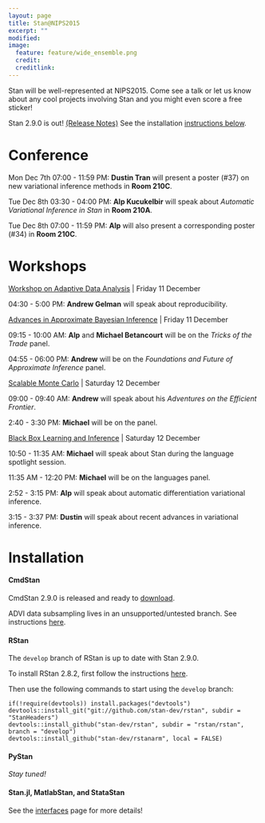 ```yaml
---
layout: page
title: Stan@NIPS2015
excerpt: ""
modified:
image:
  feature: feature/wide_ensemble.png
  credit:
  creditlink:
---
```


Stan will be well-represented at NIPS2015.  Come see a talk
or let us know about any cool projects involving Stan and you
might even score a free sticker!

Stan 2.9.0 is out! [(Release Notes)](https://github.com/stan-dev/stan/releases/tag/v2.9.0)
See the installation [instructions below](#installation).

Conference
======

Mon Dec 7th 07:00 - 11:59 PM:
**Dustin Tran** will present a poster (#37) on new
variational inference methods in **Room 210C**.

Tue Dec 8th 03:30 - 04:00 PM:
**Alp Kucukelbir** will speak about _Automatic Variational
Inference in Stan_ in **Room 210A**.

Tue Dec 8th 07:00 - 11:59 PM:
**Alp** will also present a corresponding poster (#34) in
**Room 210C**.


Workshops
======

[Workshop on Adaptive Data Analysis](http://wadapt.org) |
Friday 11 December

04:30 - 5:00 PM:
**Andrew Gelman** will speak about reproducibility.

[Advances in Approximate Bayesian Inference](http://approximateinference.org) |
Friday 11 December

09:15 - 10:00 AM:
**Alp** and **Michael Betancourt** will be on the _Tricks of the Trade_ panel.

04:55 - 06:00 PM:
**Andrew** will be on the _Foundations and Future of Approximate Inference_ panel.

[Scalable Monte Carlo](http://babaks.github.io/ScalableMonteCarlo/) |
Saturday 12 December

09:00 - 09:40 AM:
**Andrew** will speak about his _Adventures on the Efficient Frontier_.

2:40 - 3:30 PM:
**Michael** will be on the panel.

[Black Box Learning and Inference](http://www.blackboxworkshop.org) |
Saturday 12 December

10:50 - 11:35 AM:
**Michael** will speak about Stan during the language spotlight session.

11:35 AM - 12:20 PM:
**Michael** will be on the languages panel.

2:52 - 3:15 PM:
**Alp** will speak about automatic differentiation variational inference.

3:15 - 3:37 PM:
**Dustin** will speak about recent advances in variational inference.


Installation
============

#### CmdStan

CmdStan 2.9.0 is released and ready to
[download](http://mc-stan.org/interfaces/cmdstan.html).

ADVI data subsampling lives in an unsupported/untested branch.
See instructions [here](https://github.com/stan-dev/stan/blob/adsvi/how_to_ADSVI.md).

#### RStan

The `develop` branch of RStan is up to date with Stan 2.9.0.

To install RStan 2.8.2, first follow the instructions
[here](https://github.com/stan-dev/rstan/wiki/RStan-Getting-Started).

Then use the following commands to start using the `develop` branch:

    if(!require(devtools)) install.packages("devtools")
    devtools::install_git("git://github.com/stan-dev/rstan", subdir = "StanHeaders")
    devtools::install_github("stan-dev/rstan", subdir = "rstan/rstan", branch = "develop")
    devtools::install_github("stan-dev/rstanarm", local = FALSE)


#### PyStan

_Stay tuned!_


#### Stan.jl, MatlabStan, and StataStan

See the [interfaces](interfaces) page for more details!











